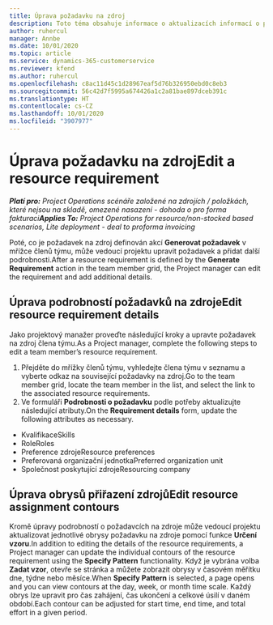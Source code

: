 ```yaml
---
title: Úprava požadavku na zdroj
description: Toto téma obsahuje informace o aktualizacích informací o požadavcích na zdroj.
author: ruhercul
manager: Annbe
ms.date: 10/01/2020
ms.topic: article
ms.service: dynamics-365-customerservice
ms.reviewer: kfend
ms.author: ruhercul
ms.openlocfilehash: c8ac11d45c1d28967eaf5d76b326950ebd0c8eb3
ms.sourcegitcommit: 56c42d7f5995a674426a1c2a81bae897dceb391c
ms.translationtype: HT
ms.contentlocale: cs-CZ
ms.lasthandoff: 10/01/2020
ms.locfileid: "3907977"
---
```

# <a name="edit-a-resource-requirement"></a><span data-ttu-id="5c0e5-103">Úprava požadavku na zdroj</span><span class="sxs-lookup"><span data-stu-id="5c0e5-103">Edit a resource requirement</span></span>

<span data-ttu-id="5c0e5-104">_**Platí pro:** Project Operations scénáře založené na zdrojích / položkách, které nejsou na skladě, omezené nasazení - dohoda o pro forma fakturaci_</span><span class="sxs-lookup"><span data-stu-id="5c0e5-104">_**Applies To:** Project Operations for resource/non-stocked based scenarios, Lite deployment - deal to proforma invoicing_</span></span>

<span data-ttu-id="5c0e5-105">Poté, co je požadavek na zdroj definován akcí **Generovat požadavek** v mřížce členů týmu, může vedoucí projektu upravit požadavek a přidat další podrobnosti.</span><span class="sxs-lookup"><span data-stu-id="5c0e5-105">After a resource requirement is defined by the **Generate Requirement** action in the team member grid, the Project manager can edit the requirement and add additional details.</span></span>

## <a name="edit-resource-requirement-details"></a><span data-ttu-id="5c0e5-106">Úprava podrobností požadavků na zdroje</span><span class="sxs-lookup"><span data-stu-id="5c0e5-106">Edit resource requirement details</span></span>

<span data-ttu-id="5c0e5-107">Jako projektový manažer proveďte následující kroky a upravte požadavek na zdroj člena týmu.</span><span class="sxs-lookup"><span data-stu-id="5c0e5-107">As a Project manager, complete the following steps to edit a team member’s resource requirement.</span></span>

1. <span data-ttu-id="5c0e5-108">Přejděte do mřížky členů týmu, vyhledejte člena týmu v seznamu a vyberte odkaz na související požadavky na zdroj.</span><span class="sxs-lookup"><span data-stu-id="5c0e5-108">Go to the team member grid, locate the team member in the list, and select the link to the associated resource requirements.</span></span>
2. <span data-ttu-id="5c0e5-109">Ve formuláři **Podrobnosti o požadavku** podle potřeby aktualizujte následující atributy.</span><span class="sxs-lookup"><span data-stu-id="5c0e5-109">On the **Requirement details** form, update the following attributes as necessary.</span></span>

- <span data-ttu-id="5c0e5-110">Kvalifikace</span><span class="sxs-lookup"><span data-stu-id="5c0e5-110">Skills</span></span>
- <span data-ttu-id="5c0e5-111">Role</span><span class="sxs-lookup"><span data-stu-id="5c0e5-111">Roles</span></span>
- <span data-ttu-id="5c0e5-112">Preference zdroje</span><span class="sxs-lookup"><span data-stu-id="5c0e5-112">Resource preferences</span></span>
- <span data-ttu-id="5c0e5-113">Preferovaná organizační jednotka</span><span class="sxs-lookup"><span data-stu-id="5c0e5-113">Preferred organization unit</span></span>
- <span data-ttu-id="5c0e5-114">Společnost poskytující zdroje</span><span class="sxs-lookup"><span data-stu-id="5c0e5-114">Resourcing company</span></span>

## <a name="edit-resource-assignment-contours"></a><span data-ttu-id="5c0e5-115">Úprava obrysů přiřazení zdrojů</span><span class="sxs-lookup"><span data-stu-id="5c0e5-115">Edit resource assignment contours</span></span>

<span data-ttu-id="5c0e5-116">Kromě úpravy podrobností o požadavcích na zdroje může vedoucí projektu aktualizovat jednotlivé obrysy požadavku na zdroje pomocí funkce **Určení vzoru**.</span><span class="sxs-lookup"><span data-stu-id="5c0e5-116">In addition to editing the details of the resource requirements, a Project manager can update the individual contours of the resource requirement using the **Specify Pattern** functionality.</span></span> <span data-ttu-id="5c0e5-117">Když je vybrána volba **Zadat vzor**, otevře se stránka a můžete zobrazit obrysy v časovém měřítku dne, týdne nebo měsíce.</span><span class="sxs-lookup"><span data-stu-id="5c0e5-117">When **Specify Pattern** is selected, a page opens and you can view contours at the day, week, or month time scale.</span></span> <span data-ttu-id="5c0e5-118">Každý obrys lze upravit pro čas zahájení, čas ukončení a celkové úsilí v daném období.</span><span class="sxs-lookup"><span data-stu-id="5c0e5-118">Each contour can be adjusted for start time, end time, and total effort in a given period.</span></span>